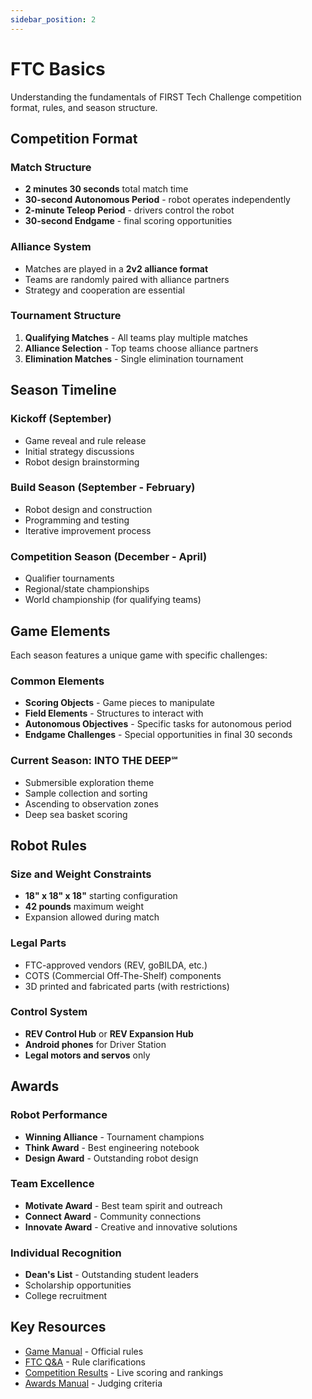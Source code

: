 ```yaml
---
sidebar_position: 2
---
```


# FTC Basics

Understanding the fundamentals of FIRST Tech Challenge competition format, rules, and season structure.

## Competition Format

### Match Structure
- **2 minutes 30 seconds** total match time
- **30-second Autonomous Period** - robot operates independently
- **2-minute Teleop Period** - drivers control the robot
- **30-second Endgame** - final scoring opportunities

### Alliance System
- Matches are played in a **2v2 alliance format**
- Teams are randomly paired with alliance partners
- Strategy and cooperation are essential

### Tournament Structure
1. **Qualifying Matches** - All teams play multiple matches
2. **Alliance Selection** - Top teams choose alliance partners
3. **Elimination Matches** - Single elimination tournament

## Season Timeline

### Kickoff (September)
- Game reveal and rule release
- Initial strategy discussions
- Robot design brainstorming

### Build Season (September - February)
- Robot design and construction
- Programming and testing
- Iterative improvement process

### Competition Season (December - April)
- Qualifier tournaments
- Regional/state championships
- World championship (for qualifying teams)

## Game Elements

Each season features a unique game with specific challenges:

### Common Elements
- **Scoring Objects** - Game pieces to manipulate
- **Field Elements** - Structures to interact with
- **Autonomous Objectives** - Specific tasks for autonomous period
- **Endgame Challenges** - Special opportunities in final 30 seconds

### Current Season: INTO THE DEEP℠
- Submersible exploration theme
- Sample collection and sorting
- Ascending to observation zones
- Deep sea basket scoring

## Robot Rules

### Size and Weight Constraints
- **18" x 18" x 18"** starting configuration
- **42 pounds** maximum weight
- Expansion allowed during match

### Legal Parts
- FTC-approved vendors (REV, goBILDA, etc.)
- COTS (Commercial Off-The-Shelf) components
- 3D printed and fabricated parts (with restrictions)

### Control System
- **REV Control Hub** or **REV Expansion Hub**
- **Android phones** for Driver Station
- **Legal motors and servos** only

## Awards

### Robot Performance
- **Winning Alliance** - Tournament champions
- **Think Award** - Best engineering notebook
- **Design Award** - Outstanding robot design

### Team Excellence
- **Motivate Award** - Best team spirit and outreach
- **Connect Award** - Community connections
- **Innovate Award** - Creative and innovative solutions

### Individual Recognition
- **Dean's List** - Outstanding student leaders
- Scholarship opportunities
- College recruitment

## Key Resources

- [Game Manual](https://www.firstinspires.org/resource-library/ftc/game-and-season-info) - Official rules
- [FTC Q&A](https://ftc-community.firstinspires.org/) - Rule clarifications
- [Competition Results](https://ftc-events.firstinspires.org/) - Live scoring and rankings
- [Awards Manual](https://www.firstinspires.org/resource-library/ftc/awards) - Judging criteria
